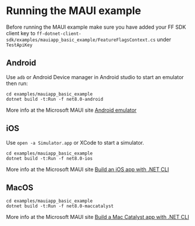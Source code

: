 # Running the MAUI example

Before running the MAUI example make sure you have added your FF SDK client key to `ff-dotnet-client-sdk/examples/mauiapp_basic_example/FeatureFlagsContext.cs` under `TestApiKey`

## Android
Use `adb` or Android Device manager in Android studio to start an emulator then run:
```
cd examples/mauiapp_basic_example
dotnet build -t:Run -f net8.0-android
```
More info at the Microsoft MAUI site [Android emulator](https://learn.microsoft.com/en-us/dotnet/maui/android/emulator/?view=net-maui-8.0)

## iOS
Use `open -a Simulator.app` or XCode to start a simulator.
```
cd examples/mauiapp_basic_example
dotnet build -t:Run -f net8.0-ios
```
More info at the Microsoft MAUI site [Build an iOS app with .NET CLI](https://learn.microsoft.com/en-us/dotnet/maui/ios/cli?view=net-maui-8.0)

## MacOS
```
cd examples/mauiapp_basic_example
dotnet build -t:Run -f net8.0-maccatalyst
```
More info at the Microsoft MAUI site [Build a Mac Catalyst app with .NET CLI](https://learn.microsoft.com/en-us/dotnet/maui/mac-catalyst/cli?view=net-maui-8.0)
